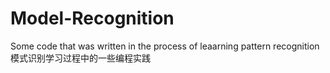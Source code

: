 # Model-Recognition
Some code that was written in the process of leaarning pattern recognition
模式识别学习过程中的一些编程实践
